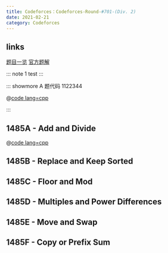 ```yaml
---
title: Codeforces：Codeforces-Round-#701-(Div. 2)
date: 2021-02-21
category: Codeforces
---
```


## links

[题目一览](https://codeforces.com/contest/1485)
[官方题解](https://codeforces.com/blog/entry/87470)

::: note 1
test
:::

::: showmore A 题代码
1122344

@[code lang=cpp](@/code/codedorces/Codeforces-Round-#701-(Div.2)/A.cpp)

:::
## 1485A - Add and Divide

@[code lang=cpp](@/code/codedorces/Codeforces-Round-#701-(Div.2)/A.cpp)

## 1485B - Replace and Keep Sorted



## 1485C - Floor and Mod



## 1485D - Multiples and Power Differences


## 1485E - Move and Swap


## 1485F - Copy or Prefix Sum


